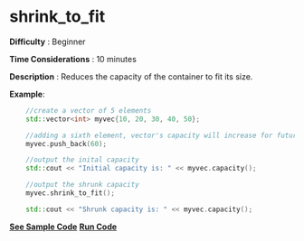 # shrink_to_fit

**Difficulty** : Beginner

**Time Considerations** : 10 minutes

**Description** : Reduces the capacity of the container to fit its size.

**Example**:
```cpp
    //create a vector of 5 elements
    std::vector<int> myvec{10, 20, 30, 40, 50};

    //adding a sixth element, vector's capacity will increase for future insertions
    myvec.push_back(60);

    //output the inital capacity
    std::cout << "Initial capacity is: " << myvec.capacity();

    //output the shrunk capacity
    myvec.shrink_to_fit();

    std::cout << "Shrunk capacity is: " << myvec.capacity();
```

**[See Sample Code](../snippets/vector/shrink_to_fit.cpp)**
**[Run Code](https://rextester.com/PQZOBU11154)**
